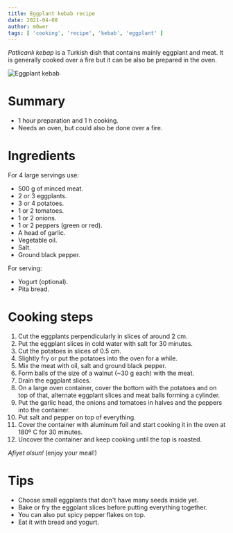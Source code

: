 ```yaml
---
title: Eggplant kebab recipe
date: 2021-04-08
author: m0wer
tags: [ 'cooking', 'recipe', 'kebab', 'eggplant' ]
---
```


*Patlıcanlı kebap* is a Turkish dish that contains mainly
eggplant and meat. It is generally cooked over a fire but it can be also be
prepared in the oven.

![Eggplant kebab](eggplant_kebab.jpg)

# Summary

* 1 hour preparation and 1 h cooking.
* Needs an oven, but could also be done over a fire.

# Ingredients

For 4 large servings use:

* 500 g of minced meat.
* 2 or 3 eggplants.
* 3 or 4 potatoes.
* 1 or 2 tomatoes.
* 1 or 2 onions.
* 1 or 2 peppers (green or red).
* A head of garlic.
* Vegetable oil.
* Salt.
* Ground black pepper.

For serving:

* Yogurt (optional).
* Pita bread.

# Cooking steps

1. Cut the eggplants perpendicularly in slices of around 2 cm.
1. Put the eggplant slices in cold water with salt for 30 minutes.
1. Cut the potatoes in slices of 0.5 cm.
1. Slightly fry or put the potatoes into the oven for a while.
1. Mix the meat with oil, salt and ground black pepper.
1. Form balls of the size of a walnut (~30 g each) with the meat.
1. Drain the eggplant slices.
1. On a large oven container, cover the bottom with the potatoes and on top of
  that, alternate eggplant slices and meat balls forming a cylinder.
1. Put the garlic head, the onions and tomatoes in halves and the peppers into
  the container.
1. Put salt and pepper on top of everything.
1. Cover the container with aluminum foil and start cooking it in the oven at
  180º C for 30 minutes.
1. Uncover the container and keep cooking until the top is roasted.

*Afiyet olsun!* (enjoy your meal!)

# Tips

* Choose small eggplants that don't have many seeds inside yet.
* Bake or fry the eggplant slices before putting everything together.
* You can also put spicy pepper flakes on top.
* Eat it with bread and yogurt.
